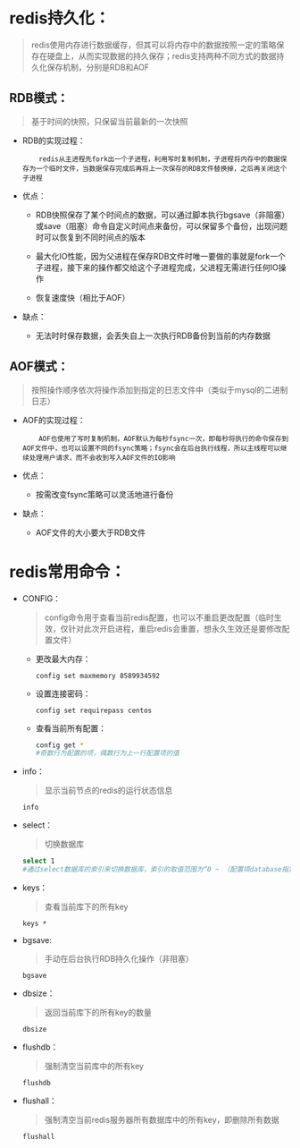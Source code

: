 # redis持久化：
>redis使用内存进行数据缓存，但其可以将内存中的数据按照一定的策略保存在硬盘上，从而实现数据的持久保存；redis支持两种不同方式的数据持久化保存机制，分别是RDB和AOF
## RDB模式：
>基于时间的快照，只保留当前最新的一次快照
+ RDB的实现过程：
    ```
        redis从主进程先fork出一个子进程，利用写时复制机制，子进程将内存中的数据保存为一个临时文件，当数据保存完成后再将上一次保存的RDB文件替换掉，之后再关闭这个子进程
    ```

+ 优点：
    + RDB快照保存了某个时间点的数据，可以通过脚本执行bgsave（非阻塞）或save（阻塞）命令自定义时间点来备份，可以保留多个备份，出现问题时可以恢复到不同时间点的版本

    + 最大化IO性能，因为父进程在保存RDB文件时唯一要做的事就是fork一个子进程，接下来的操作都交给这个子进程完成，父进程无需进行任何IO操作
    + 恢复速度快（相比于AOF）
+ 缺点：
    + 无法时时保存数据，会丢失自上一次执行RDB备份到当前的内存数据

## AOF模式：
>按照操作顺序依次将操作添加到指定的日志文件中（类似于mysql的二进制日志）
+ AOF的实现过程：
    ```
        AOF也使用了写时复制机制，AOF默认为每秒fsync一次，即每秒将执行的命令保存到AOF文件中，也可以设置不同的fsync策略；fsync会在后台执行线程，所以主线程可以继续处理用户请求，而不会收到写入AOF文件的IO影响
    ```
+ 优点：
    + 按需改变fsync策略可以灵活地进行备份

+ 缺点：
    + AOF文件的大小要大于RDB文件
# redis常用命令：
+ CONFIG：
    >config命令用于查看当前redis配置，也可以不重启更改配置（临时生效，仅针对此次开启进程，重启redis会重置，想永久生效还是要修改配置文件）
    + 更改最大内存：
        ```
        config set maxmemory 8589934592
        ```
    + 设置连接密码：
        ```
        config set requirepass centos
        ```
    + 查看当前所有配置：
        ```sh
        config get *
        #奇数行为配置的项，偶数行为上一行配置项的值
        ```

+ info：
    >显示当前节点的redis的运行状态信息
    ```
    info
    ```
+ select：
    >切换数据库
    ```sh
    select 1
    #通过select数据库的索引来切换数据库，索引的取值范围为“0 ~ （配置项database指定的值-1）”
    ```
+ keys：
    >查看当前库下的所有key
    ```
    keys *
    ```
+ bgsave:
    >手动在后台执行RDB持久化操作（非阻塞）
    ```
    bgsave
    ```
+ dbsize：
    >返回当前库下的所有key的数量
    ```
    dbsize
    ```
+ flushdb：
    >强制清空当前库中的所有key
    ```
    flushdb
    ```
+ flushall：
    >强制清空当前redis服务器所有数据库中的所有key，即删除所有数据
    ```
    flushall
    ```
